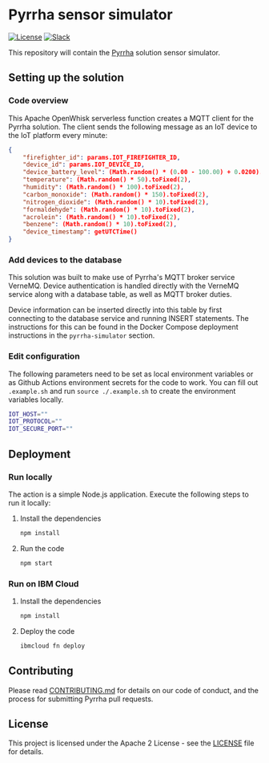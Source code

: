 # Pyrrha sensor simulator

[![License](https://img.shields.io/badge/License-Apache2-blue.svg)](https://www.apache.org/licenses/LICENSE-2.0) [![Slack](https://img.shields.io/static/v1?label=Slack&message=%23prometeo-pyrrha&color=blue)](https://callforcode.org/slack)

This repository will contain the [Pyrrha](https://github.com/Pyrrha-Platform/Pyrrha) solution sensor simulator.

## Setting up the solution

### Code overview

This Apache OpenWhisk serverless function creates a MQTT client for the Pyrrha solution. The client sends the following message as an IoT device to the IoT platform every minute:

```json
{
    "firefighter_id": params.IOT_FIREFIGHTER_ID,
    "device_id": params.IOT_DEVICE_ID,
    "device_battery_level": (Math.random() * (0.00 - 100.00) + 0.0200).toFixed(2),
    "temperature": (Math.random() * 50).toFixed(2),
    "humidity": (Math.random() * 100).toFixed(2),
    "carbon_monoxide": (Math.random() * 150).toFixed(2),
    "nitrogen_dioxide": (Math.random() * 10).toFixed(2),
    "formaldehyde": (Math.random() * 10).toFixed(2),
    "acrolein": (Math.random() * 10).toFixed(2),
    "benzene": (Math.random() * 10).toFixed(2),
    "device_timestamp": getUTCTime()
}
```

### Add devices to the database

This solution was built to make use of Pyrrha's MQTT broker service VerneMQ. Device authentication is handled directly with the VerneMQ service along with a database table, as well as MQTT broker duties.

Device information can be inserted directly into this table by first connecting to the database service and running INSERT statements. The instructions for this can be found in the Docker Compose deployment instructions in the `pyrrha-simulator` section.

### Edit configuration

The following parameters need to be set as local environment variables or as Github Actions environment secrets for the code to work. You can fill out `.example.sh` and run `source ./.example.sh` to create the environment variables locally.

```sh
IOT_HOST=""
IOT_PROTOCOL=""
IOT_SECURE_PORT=""
```

## Deployment

### Run locally

The action is a simple Node.js application. Execute the following steps to run it locally:

1. Install the dependencies

   ```sh
   npm install
   ```

1. Run the code

   ```sh
   npm start
   ```

### Run on IBM Cloud

1. Install the dependencies

   ```sh
   npm install
   ```

1. Deploy the code

   ```sh
   ibmcloud fn deploy
   ```

## Contributing

Please read [CONTRIBUTING.md](CONTRIBUTING.md) for details on our code of conduct, and the process for submitting Pyrrha pull requests.

## License

This project is licensed under the Apache 2 License - see the [LICENSE](LICENSE) file for details.
